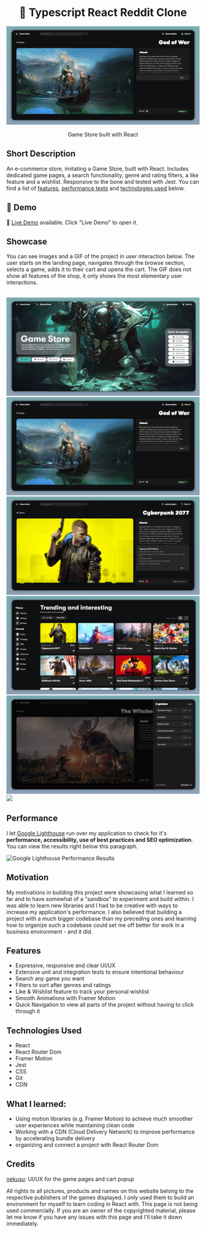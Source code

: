 <h1 align="center">👥 Typescript React Reddit Clone</h1>

![](/src/Resources/image/preview1.png)
<p align="center">
  Game Store built with React
</p>

## Short Description
An e-commerce store, imitating a Game Store, built with React. Includes dedicated game pages, a search functionality, genre and rating filters, a like feature and a wishlist. Responsive to the bone and tested with Jest. You can find a list of [features](#features), [performance tests](#performance) and [technologies used](#technologies-used) below.

## 🔴 Demo
🧪 [Live Demo](https://gianlucajahn.github.io/react-ecommerce-store) available. Click "Live Demo" to open it.

## Showcase
You can see images and a GIF of the project in user interaction below. The user starts on the landing page, navigates through the browse section, selects a game, adds it to their cart and opens the cart. The GIF does not show all features of the shop, it only shows the most elementary user interactions. <br /> <br />

![](/src/Resources/image/preview0.png)
![](/src/Resources/image/preview1.png)
![](/src/Resources/image/preview2.png)
![](/src/Resources/image/preview3.png)
![](/src/Resources/image/preview4.png)
![](/src/Resources/image/showcase.gif)

## Performance
I let [Google Lighthouse](https://chrome.google.com/webstore/detail/lighthouse/blipmdconlkpinefehnmjammfjpmpbjk?hl=de) run over my application to check for it's **performance, accessibility, use of best practices and SEO optimization**. You can view the results right below this paragraph.

![Google Lighthouse Performance Results](https://i.ibb.co/qkXkY5W/report1.png)

## Motivation
My motivations in building this project were showcasing what I learned so far and to have somewhat of a "sandbox" to experiment and build within. I was able to learn new libraries and I had to be creative with ways to increase my application's performance. I also believed that building a project with a much bigger codebase than my preceding ones and learning how to organize such a codebase could set me off better for work in a business environment - and it did.

## Features
- Expressive, responsive and clear UI/UX
- Extensive unit and integration tests to ensure intentional behaviour
- Search any game you want
- Filters to sort after genres and ratings
- Like & Wishlist feature to track your personal wishlist
- Smooth Animations with Framer Motion
- Quick Navigation to view all parts of the project without having to click through it

## Technologies Used
- React
- React Router Dom
- Framer Motion
- Jest
- CSS
- Git
- CDN 

## What I learned:
- Using motion libraries (e.g. Framer Motion) to achieve much smoother user experiences while maintaining clean code
- Working with a CDN (Cloud Delivery Network) to improve performance by accelerating bundle delivery
- organizing and connect a project with React Router Dom

## Credits
[nekusu](https://github.com/nekusu): UI/UX for the game pages and cart popup

All rights to all pictures, products and names on this website belong to the respective publishers of the games displayed. I only used them to build an environment for myself to learn coding in React with. This page is not being used commercially. If you are an owner of the copyrighted material, please let me know if you have any issues with this page and I'll take it down immediately.
